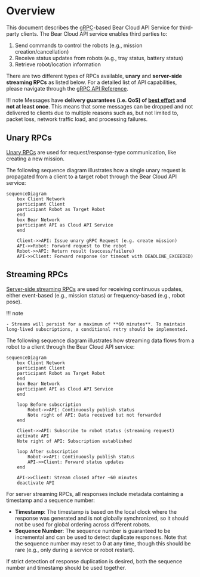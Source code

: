 # Overview

This document describes the [gRPC](https://grpc.io/docs/what-is-grpc/introduction)-based Bear Cloud API Service for third-party clients. The Bear Cloud API service enables third parties to:

1. Send commands to control the robots (e.g., mission creation/cancellation)
2. Receive status updates from robots (e.g., tray status, battery status)
3. Retrieve robot/location information


There are two different types of RPCs available, **unary** and **server-side streaming RPCs** as listed below. For a detailed list of API capabilities, please navigate through the [gRPC API Reference](v1.0/resources/Mission.md).

!!! note
    Messages have **delivery guarantees (i.e. QoS) of [best effort](https://en.wikipedia.org/wiki/Best-effort_delivery) and not at least once**. This means that some messages can be dropped and not delivered to clients due to multiple reasons such as, but not limited to, packet loss, network traffic load, and processing failures.


## Unary RPCs

[Unary RPCs](https://grpc.io/docs/what-is-grpc/core-concepts/#unary-rpc) are used for request/response-type communication, like creating a new mission.

The following sequence diagram illustrates how a single unary request is propagated from a client to a target robot through the Bear Cloud API service:

```mermaid
sequenceDiagram
    box Client Network
    participant Client
    participant Robot as Target Robot
    end
    box Bear Network
    participant API as Cloud API Service
    end
    
    Client->>API: Issue unary gRPC Request (e.g. create mission)
    API->>Robot: Forward request to the robot
    Robot->>API: Return result (success/failure)
    API->>Client: Forward response (or timeout with DEADLINE_EXCEEDED)
```
## Streaming RPCs

[Server-side streaming RPCs](https://grpc.io/docs/what-is-grpc/core-concepts/#server-streaming-rpc) are used for receiving continuous updates, either event-based (e.g., mission status) or frequency-based (e.g., robot pose).

!!! note

    - Streams will persist for a maximum of **60 minutes**. To maintain long-lived subscriptions, a conditional retry should be implemented.

The following sequence diagram illustrates how streaming data flows from a robot to a client through the Bear Cloud API service:

```mermaid
sequenceDiagram
    box Client Network
    participant Client
    participant Robot as Target Robot
    end
    box Bear Network
    participant API as Cloud API Service
    end
    
    loop Before subscription
        Robot->>API: Continuously publish status
        Note right of API: Data received but not forwarded
    end
    
    Client->>API: Subscribe to robot status (streaming request)
    activate API
    Note right of API: Subscription established
    
    loop After subscription
        Robot->>API: Continuously publish status
        API->>Client: Forward status updates
    end
    
    API->>Client: Stream closed after ~60 minutes
    deactivate API
```

For server streaming RPCs, all responses include metadata containing a timestamp and a sequence number:

- **Timestamp**: The timestamp is based on the local clock where the response was generated and is not globally synchronized, so it should not be used for global ordering across different robots.
- **Sequence Number**: The sequence number is guaranteed to be incremental and can be used to detect duplicate responses. Note that the sequence number may reset to 0 at any time, though this should be rare (e.g., only during a service or robot restart).

If strict detection of response duplication is desired, both the sequence number and timestamp should be used together. 

